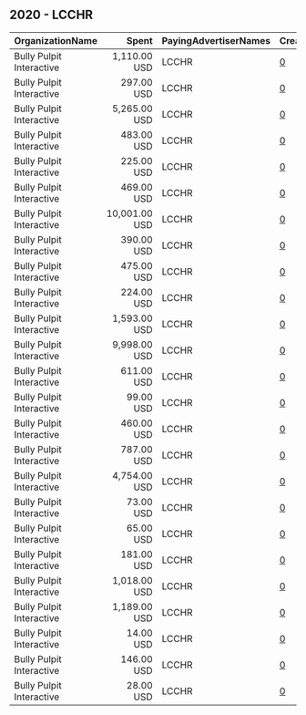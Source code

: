 ## 2020 - LCCHR 
|OrganizationName|Spent|PayingAdvertiserNames|CreativeUrls|Impressions|Genders|AgeBrackets|CountryCodes|BillingAddresses|CandidateBallotInformation|
|:---|---:|:---|:---|---:|:---|:---|:---|:---|:---|
|Bully Pulpit Interactive|1,110.00 USD|LCCHR|[0](https://www.snap.com/political-ads/asset/cd090d9f534c413ebcefa6d7705f24b92bade70dac1a1b0f789f8c692e2bf1e1?mediaType=mp4)|415,075||18+|united states|"1445 New York Ave NW,Washington,20005,US"|Voting Rights Protections|
|Bully Pulpit Interactive|297.00 USD|LCCHR|[0](https://www.snap.com/political-ads/asset/0306922a18de8127d86abfb0613c930698dae075388a2dce1b08d5ac119f1c48?mediaType=mp4)|78,608||18+|united states|"1445 New York Ave NW,Washington,20005,US"|Voting Rights Protections|
|Bully Pulpit Interactive|5,265.00 USD|LCCHR|[0](https://www.snap.com/political-ads/asset/5059b566d795373f7a934afb82f4d0bd6aa9e8f1e9ee05720e4d2cec633c2507?mediaType=mp4)|1,558,605||18-30|united states|"1445 New York Ave NW,Washington,20005,US"||
|Bully Pulpit Interactive|483.00 USD|LCCHR|[0](https://www.snap.com/political-ads/asset/cd090d9f534c413ebcefa6d7705f24b92bade70dac1a1b0f789f8c692e2bf1e1?mediaType=mp4)|140,149||18+|united states|"1445 New York Ave NW,Washington,20005,US"|Voting Rights Protections|
|Bully Pulpit Interactive|225.00 USD|LCCHR|[0](https://www.snap.com/political-ads/asset/065c49d7ab9e62ba6182ddfc857b9d33c0b4fc0897020281a1ce898b0d8f7c72?mediaType=mp4)|91,667||18-35|united states|"1445 New York Ave NW,Washington,20005,US"|Voting Rights Protections|
|Bully Pulpit Interactive|469.00 USD|LCCHR|[0](https://www.snap.com/political-ads/asset/bc4a52867a0efedac95d48b9bb331f34fc00e8163e187aad786dc5d85f06e7a4?mediaType=mp4)|157,640||18+|united states|"1445 New York Ave NW,Washington,20005,US"|Voting Rights Protections|
|Bully Pulpit Interactive|10,001.00 USD|LCCHR|[0](https://www.snap.com/political-ads/asset/5059b566d795373f7a934afb82f4d0bd6aa9e8f1e9ee05720e4d2cec633c2507?mediaType=mp4)|3,477,673||18-30|united states|"1445 New York Ave NW,Washington,20005,US"||
|Bully Pulpit Interactive|390.00 USD|LCCHR|[0](https://www.snap.com/political-ads/asset/0306922a18de8127d86abfb0613c930698dae075388a2dce1b08d5ac119f1c48?mediaType=mp4)|139,647||18+|united states|"1445 New York Ave NW,Washington,20005,US"|Voting Rights Protections|
|Bully Pulpit Interactive|475.00 USD|LCCHR|[0](https://www.snap.com/political-ads/asset/cd090d9f534c413ebcefa6d7705f24b92bade70dac1a1b0f789f8c692e2bf1e1?mediaType=mp4)|160,764||18+|united states|"1445 New York Ave NW,Washington,20005,US"|Voting Rights Protections|
|Bully Pulpit Interactive|224.00 USD|LCCHR|[0](https://www.snap.com/political-ads/asset/c9d1dbc89d73f735643726e5bdc5a6cf1638ad237bee354529e9d7901a3ed43c?mediaType=mp4)|72,205||18-34|united states|"1445 New York Ave NW,Washington,20005,US"||
|Bully Pulpit Interactive|1,593.00 USD|LCCHR|[0](https://www.snap.com/political-ads/asset/cd090d9f534c413ebcefa6d7705f24b92bade70dac1a1b0f789f8c692e2bf1e1?mediaType=mp4)|707,957||18+|united states|"1445 New York Ave NW,Washington,20005,US"|Voting Rights Protections|
|Bully Pulpit Interactive|9,998.00 USD|LCCHR|[0](https://www.snap.com/political-ads/asset/55016f77461bd6587f34ca5f38c8333be51d252851b6b883d2c60a3c2b983188?mediaType=mp4)|1,571,778||18-30|united states|"1445 New York Ave NW,Washington,20005,US"||
|Bully Pulpit Interactive|611.00 USD|LCCHR|[0](https://www.snap.com/political-ads/asset/0306922a18de8127d86abfb0613c930698dae075388a2dce1b08d5ac119f1c48?mediaType=mp4)|150,995||18+|united states|"1445 New York Ave NW,Washington,20005,US"|Voting Rights Protections|
|Bully Pulpit Interactive|99.00 USD|LCCHR|[0](https://www.snap.com/political-ads/asset/0306922a18de8127d86abfb0613c930698dae075388a2dce1b08d5ac119f1c48?mediaType=mp4)|35,369||18+|united states|"1445 New York Ave NW,Washington,20005,US"|Voting Rights Protections|
|Bully Pulpit Interactive|460.00 USD|LCCHR|[0](https://www.snap.com/political-ads/asset/bc4a52867a0efedac95d48b9bb331f34fc00e8163e187aad786dc5d85f06e7a4?mediaType=mp4)|180,217||18-35|united states|"1445 New York Ave NW,Washington,20005,US"|Voting Rights Protections|
|Bully Pulpit Interactive|787.00 USD|LCCHR|[0](https://www.snap.com/political-ads/asset/bc4a52867a0efedac95d48b9bb331f34fc00e8163e187aad786dc5d85f06e7a4?mediaType=mp4)|216,299||18+|united states|"1445 New York Ave NW,Washington,20005,US"|Voting Rights Protections|
|Bully Pulpit Interactive|4,754.00 USD|LCCHR|[0](https://www.snap.com/political-ads/asset/55016f77461bd6587f34ca5f38c8333be51d252851b6b883d2c60a3c2b983188?mediaType=mp4)|664,310||18-30|united states|"1445 New York Ave NW,Washington,20005,US"||
|Bully Pulpit Interactive|73.00 USD|LCCHR|[0](https://www.snap.com/political-ads/asset/bc4a52867a0efedac95d48b9bb331f34fc00e8163e187aad786dc5d85f06e7a4?mediaType=mp4)|21,067||18-34|united states|"1445 New York Ave NW,Washington,20005,US"||
|Bully Pulpit Interactive|65.00 USD|LCCHR|[0](https://www.snap.com/political-ads/asset/bc4a52867a0efedac95d48b9bb331f34fc00e8163e187aad786dc5d85f06e7a4?mediaType=mp4)|13,161||18-34|united states|"1445 New York Ave NW,Washington,20005,US"||
|Bully Pulpit Interactive|181.00 USD|LCCHR|[0](https://www.snap.com/political-ads/asset/bc4a52867a0efedac95d48b9bb331f34fc00e8163e187aad786dc5d85f06e7a4?mediaType=mp4)|63,347||18+|united states|"1445 New York Ave NW,Washington,20005,US"|Voting Rights Protections|
|Bully Pulpit Interactive|1,018.00 USD|LCCHR|[0](https://www.snap.com/political-ads/asset/bc4a52867a0efedac95d48b9bb331f34fc00e8163e187aad786dc5d85f06e7a4?mediaType=mp4)|414,423||18+|united states|"1445 New York Ave NW,Washington,20005,US"|Voting Rights Protections|
|Bully Pulpit Interactive|1,189.00 USD|LCCHR|[0](https://www.snap.com/political-ads/asset/0306922a18de8127d86abfb0613c930698dae075388a2dce1b08d5ac119f1c48?mediaType=mp4)|484,264||18-35|united states|"1445 New York Ave NW,Washington,20005,US"|Voting Rights Protections|
|Bully Pulpit Interactive|14.00 USD|LCCHR|[0](https://www.snap.com/political-ads/asset/7263b424cd694032f060ea3361389dd41be1803ad36871ef10c6b9e6b1ca8a2d?mediaType=mp4)|3,548||18-34|united states|"1445 New York Ave NW,Washington,20005,US"||
|Bully Pulpit Interactive|146.00 USD|LCCHR|[0](https://www.snap.com/political-ads/asset/7263b424cd694032f060ea3361389dd41be1803ad36871ef10c6b9e6b1ca8a2d?mediaType=mp4)|54,093||18-34|united states|"1445 New York Ave NW,Washington,20005,US"||
|Bully Pulpit Interactive|28.00 USD|LCCHR|[0](https://www.snap.com/political-ads/asset/c9d1dbc89d73f735643726e5bdc5a6cf1638ad237bee354529e9d7901a3ed43c?mediaType=mp4)|10,220||18-34|united states|"1445 New York Ave NW,Washington,20005,US"||
